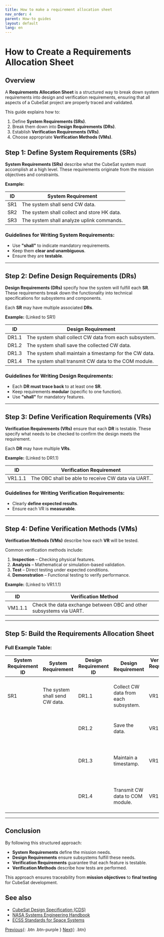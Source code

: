 ```yaml
---
title: How to make a requirement allocation sheet
nav_order: 4
parent: How-to guides
layout: default
lang: en
---
```


# How to Create a Requirements Allocation Sheet

## Overview

A **Requirements Allocation Sheet** is a structured way to break down system requirements into design and verification requirements, ensuring that all aspects of a CubeSat project are properly traced and validated.  

This guide explains how to:  
1. Define **System Requirements (SRs)**.  
2. Break them down into **Design Requirements (DRs)**.  
3. Establish **Verification Requirements (VRs)**.  
4. Choose appropriate **Verification Methods (VMs)**.

## Step 1: Define System Requirements (SRs)

**System Requirements (SRs)** describe what the CubeSat system must accomplish at a high level. These requirements originate from the mission objectives and constraints.  

**Example:**

| ID  | System Requirement                |
|-----|-----------------------------------|
| SR1 | The system shall send CW data.   |
| SR2 | The system shall collect and store HK data. |
| SR3 | The system shall analyze uplink commands. |

### Guidelines for Writing System Requirements:
- Use **"shall"** to indicate mandatory requirements.  
- Keep them **clear and unambiguous**.  
- Ensure they are **testable**.  

---

## Step 2: Define Design Requirements (DRs)

**Design Requirements (DRs)** specify how the system will fulfill each **SR**. These requirements break down the functionality into technical specifications for subsystems and components.  

Each **SR** may have multiple associated **DRs**.  

**Example:** (Linked to SR1)

| ID   | Design Requirement                                      |
|------|---------------------------------------------------------|
| DR1.1 | The system shall collect CW data from each subsystem. |
| DR1.2 | The system shall save the collected CW data.          |
| DR1.3 | The system shall maintain a timestamp for the CW data. |
| DR1.4 | The system shall transmit CW data to the COM module. |

### Guidelines for Writing Design Requirements:
- Each **DR must trace back** to at least one **SR**.  
- Keep requirements **modular** (specific to one function).  
- Use **"shall"** for mandatory features.  

---

## Step 3: Define Verification Requirements (VRs)

**Verification Requirements (VRs)** ensure that each **DR** is testable. These specify what needs to be checked to confirm the design meets the requirement.  

Each **DR** may have multiple **VRs**.  

**Example:** (Linked to DR1.1)

| ID     | Verification Requirement                              |
|--------|------------------------------------------------------|
| VR1.1.1 | The OBC shall be able to receive CW data via UART.  |

### Guidelines for Writing Verification Requirements:
- Clearly **define expected results**.  
- Ensure each VR is **measurable**.  

---

## Step 4: Define Verification Methods (VMs)

**Verification Methods (VMs)** describe how each **VR** will be tested.  

Common verification methods include:  
1. **Inspection** – Checking physical features.  
2. **Analysis** – Mathematical or simulation-based validation.  
3. **Test** – Direct testing under expected conditions.  
4. **Demonstration** – Functional testing to verify performance.  

**Example:** (Linked to VR1.1.1)

| ID     | Verification Method                           |
|--------|----------------------------------------------|
| VM1.1.1 | Check the data exchange between OBC and other subsystems via UART. |

---

## Step 5: Build the Requirements Allocation Sheet

### Full Example Table:

| System Requirement ID | System Requirement | Design Requirement ID | Design Requirement | Verification Requirement ID | Verification Requirement | Verification Method |
|----------------------|-------------------|-------------------|-------------------|-------------------|-------------------|-------------------|
| SR1 | The system shall send CW data. | DR1.1 | Collect CW data from each subsystem. | VR1.1.1 | OBC shall receive CW data via UART. | Check data exchange between OBC and other subsystems. |
|    |   | DR1.2 | Save the data. | VR1.2.1 | Data shall be stored in OBC memory. | Verify data saved in flash memory. |
|    |   | DR1.3 | Maintain a timestamp. | VR1.3.1 | OBC shall maintain accurate time data. | Compare OBC timekeeping with reference clock. |
|    |   | DR1.4 | Transmit CW data to COM module. | VR1.4.1 | COM module shall receive CW data. | Check received data on COM module. |

---

## Conclusion

By following this structured approach:  
- **System Requirements** define the mission needs.  
- **Design Requirements** ensure subsystems fulfill these needs.  
- **Verification Requirements** guarantee that each feature is testable.  
- **Verification Methods** describe how tests are performed.  

This approach ensures traceability from **mission objectives** to **final testing** for CubeSat development.

## See also

- [CubeSat Design Specification (CDS)](https://www.cubesat.org/specifications)  
- [NASA Systems Engineering Handbook](https://www.nasa.gov/seh)  
- [ECSS Standards for Space Systems](https://ecss.nl/)


[Previous]({{site.url}}/get-started/reference.html){: .btn .btn-purple }
[Next]({{site.url}}/get-started/download-files.html){: .btn}